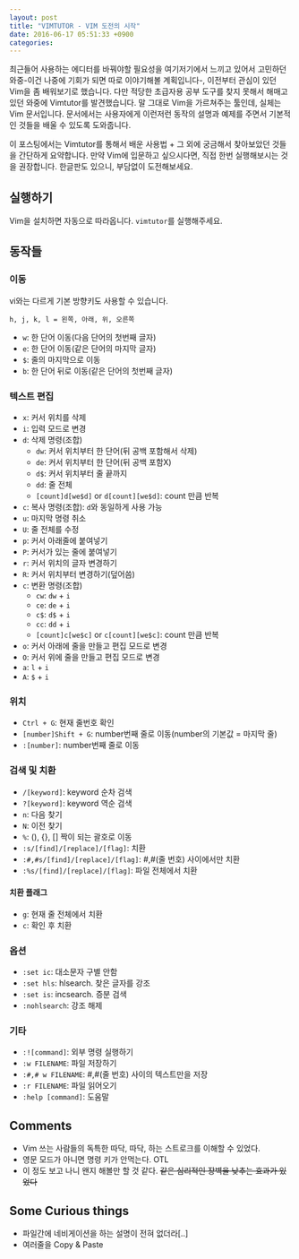 ```yaml
---
layout: post
title: "VIMTUTOR - VIM 도전의 시작"
date: 2016-06-17 05:51:33 +0900
categories:
---
```


최근들어 사용하는 에디터를 바꿔야할 필요성을 여기저기에서 느끼고 있어서 고민하던 와중-이건 나중에 기회가 되면 따로 이야기해볼 계획입니다-,
이전부터 관심이 있던 Vim을 좀 배워보기로 했습니다. 다만 적당한 초급자용 공부 도구를 찾지 못해서
해매고 있던 와중에 Vimtutor를 발견했습니다. 말 그대로 Vim을 가르쳐주는 툴인데, 실체는 Vim 문서입니다.
문서에서는 사용자에게 이런저런 동작의 설명과 예제를 주면서 기본적인 것들을 배울 수 있도록 도와줍니다.

이 포스팅에서는 Vimtutor를 통해서 배운 사용법 + 그 외에 궁금해서 찾아보았던 것들을 간단하게 요약합니다. 만약 Vim에 입문하고 싶으시다면,
직접 한번 실행해보시는 것을 권장합니다. 한글판도 있으니, 부담없이 도전해보세요.

## 실행하기

Vim을 설치하면 자동으로 따라옵니다. `vimtutor`를 실행해주세요.

## 동작들

### 이동

vi와는 다르게 기본 방향키도 사용할 수 있습니다.

```
h, j, k, l = 왼쪽, 아래, 위, 오른쪽
```

 * `w`: 한 단어 이동(다음 단어의 첫번째 글자)
 * `e`: 한 단어 이동(같은 단어의 마지막 글자)
 * `$`: 줄의 마지막으로 이동
 * `b`: 한 단어 뒤로 이동(같은 단어의 첫번째 글자)

### 텍스트 편집

 * `x`: 커서 위치를 삭제
 * `i`: 입력 모드로 변경
 * `d`: 삭제 명령(조합)
   * `dw`: 커서 위치부터 한 단어(뒤 공백 포함해서 삭제)
   * `de`: 커서 위치부터 한 단어(뒤 공백 포함X)
   * `d$`: 커서 위치부터 줄 끝까지
   * `dd`: 줄 전체
   * `[count]d[we$d]` or `d[count][we$d]`: count 만큼 반복
 * `c`: 복사 명령(조합): `d`와 동일하게 사용 가능
 * `u`: 마지막 명령 취소
 * `U`: 줄 전체를 수정
 * `p`: 커서 아래줄에 붙여넣기
 * `P`: 커서가 있는 줄에 붙여넣기
 * `r`: 커서 위치의 글자 변경하기
 * `R`: 커서 위치부터 변경하기(덮어씀)
 * `c`: 변환 명령(조합)
   * `cw`: `dw` + `i`
   * `ce`: `de` + `i`
   * `c$`: `d$` + `i`
   * `cc`: `dd` + `i`
   * `[count]c[we$c]` or `c[count][we$c]`: count 만큼 반복
 * `o`: 커서 아래에 줄을 만들고 편집 모드로 변경
 * `O`: 커서 위에 줄을 만들고 편집 모드로 변경
 * `a`: `l` + `i`
 * `A`: `$` + `i`

### 위치

 * `Ctrl + G`: 현재 줄번호 확인
 * `[number]Shift + G`: number번째 줄로 이동(number의 기본값 = 마지막 줄)
 * `:[number]`: number번째 줄로 이동

### 검색 및 치환

 * `/[keyword]`: keyword 순차 검색
 * `?[keyword]`: keyword 역순 검색
 * `n`: 다음 찾기
 * `N`: 이전 찾기
 * `%`: (), {}, [] 짝이 되는 괄호로 이동
 * `:s/[find]/[replace]/[flag]`: 치환
 * `:#,#s/[find]/[replace]/[flag]`: #,#(줄 번호) 사이에서만 치환
 * `:%s/[find]/[replace]/[flag]`: 파일 전체에서 치환

#### 치환 플래그

 * `g`: 현재 줄 전체에서 치환
 * `c`: 확인 후 치환

### 옵션

 * `:set ic`: 대소문자 구별 안함
 * `:set hls`: hlsearch. 찾은 글자를 강조
 * `:set is`: incsearch. 증분 검색
 * `:nohlsearch`: 강조 해제

### 기타

 * `:![command]`: 외부 명령 실행하기
 * `:w FILENAME`: 파일 저장하기
 * `:#,# w FILENAME`: #,#(줄 번호) 사이의 텍스트만을 저장
 * `:r FILENAME`: 파일 읽어오기
 * `:help [command]`: 도움말

## Comments

 * Vim 쓰는 사람들의 독특한 따닥, 따닥, 하는 스트로크를 이해할 수 있었다.
 * 영문 모드가 아니면 명령 키가 안먹는다. OTL
 * 이 정도 보고 나니 왠지 해볼만 할 것 같다. ~~같은 심리적인 장벽을 낮추는 효과가 있었다~~

## Some Curious things

 * 파일간에 네비게이션을 하는 설명이 전혀 없더라[..]
 * 여러줄을 Copy & Paste
 